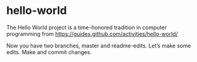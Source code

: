 # hello-world
The Hello World project is a time-honored tradition in computer programming from https://guides.github.com/activities/hello-world/

Now you have two branches, master and readme-edits.
Let’s make some edits.
Make and commit changes.
